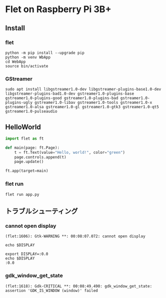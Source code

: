 # Flet on Raspberry Pi 3B+

## Install

### flet

```sh:
python -m pip install --upgrade pip
python -m venv WbApp
cd WebApp
source bin/activate
```

### GStreamer

```sh:
sudo apt install libgstreamer1.0-dev libgstreamer-plugins-base1.0-dev libgstreamer-plugins-bad1.0-dev gstreamer1.0-plugins-base gstreamer1.0-plugins-good gstreamer1.0-plugins-bad gstreamer1.0-plugins-ugly gstreamer1.0-libav gstreamer1.0-tools gstreamer1.0-x gstreamer1.0-alsa gstreamer1.0-gl gstreamer1.0-gtk3 gstreamer1.0-qt5 gstreamer1.0-pulseaudio
```

## HelloWorld

```py:app.py
import flet as ft

def main(page: ft.Page):
    t = ft.Text(value="Hello, world!", color="green")
    page.controls.append(t)
    page.update()

ft.app(target=main)
```

### flet run

```sh:
flet run app.py
```

## トラブルシューティング

### cannot open display

```sh:
(flet:1606): Gtk-WARNING **: 00:08:07.072: cannot open display

echo $DISPLAY

export DISPLAY=:0.0
echo $DISPLAY
:0.0
```

### gdk_window_get_state

```sh:
(flet:1618): Gdk-CRITICAL **: 00:08:49.490: gdk_window_get_state: assertion 'GDK_IS_WINDOW (window)' failed
```

